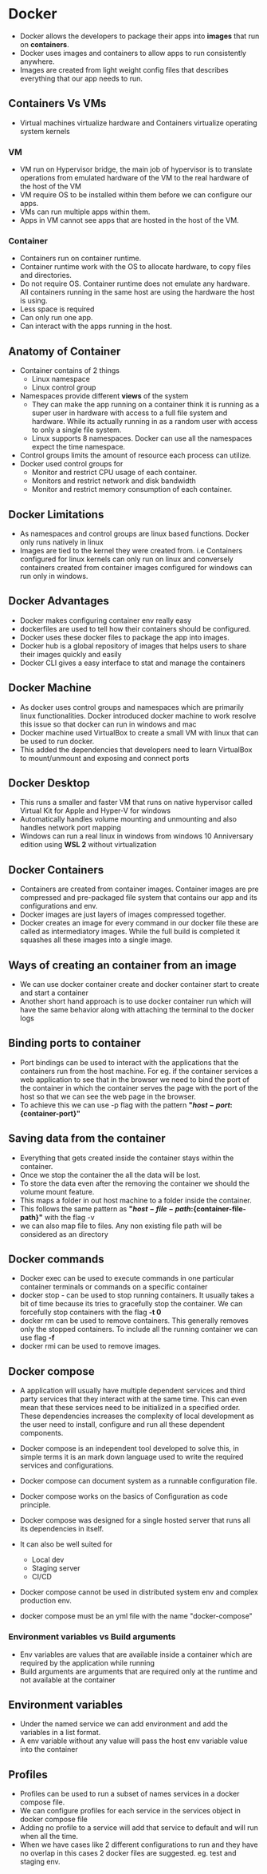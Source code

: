 # Docker

- Docker allows the developers to package their apps into **images** that run on **containers**.
- Docker uses images and containers to allow apps to run consistently anywhere.
- Images are created from light weight config files that describes everything that our app needs to run.

## Containers Vs VMs

- Virtual machines virtualize hardware and Containers virtualize operating system kernels

### VM

- VM run on Hypervisor bridge, the main job of hypervisor is to translate operations from emulated hardware of the VM to the real hardware of the host of the VM
- VM require OS to be installed within them before we can configure our apps.
- VMs can run multiple apps within them.
- Apps in VM cannot see apps that are hosted in the host of the VM.

### Container

- Containers run on container runtime.
- Container runtime work with the OS to allocate hardware, to copy files and directories.
- Do not require OS. Container runtime does not emulate any hardware. All containers running in the same host are using the hardware the host is using.
- Less space is required
- Can only run one app.
- Can interact with the apps running in the host.

## Anatomy of Container

- Container contains of 2 things
    - Linux namespace
    - Linux control group
- Namespaces provide different **views** of the system
    - They can make the app running on a container think it is running as a super user in hardware with access to a full file system and hardware. While its actually running in as a random user with access to only a single file system.
    - Linux supports 8 namespaces. Docker can use all the namespaces expect the time namespace.
- Control groups limits the amount of resource each process can utilize.
- Docker used control groups for
    - Monitor and restrict CPU usage of each container.
    - Monitors and restrict network and disk bandwidth
    - Monitor and restrict memory consumption of each container.

## Docker Limitations

- As namespaces and control groups are linux based functions. Docker only runs natively in linux
- Images are tied to the kernel they were created from. i.e Containers configured for linux kernels can only run on linux and conversely containers created from container images configured for windows can run only in windows.

## Docker Advantages

- Docker makes configuring container env really easy
- dockerfiles are used to tell how their containers should be configured.
- Docker uses these docker files to package the app into images.
- Docker hub is a global repository of images that helps users to share their images quickly and easily
- Docker CLI gives a easy interface to stat and manage the containers

## Docker Machine

- As docker uses control groups and namespaces which are primarily linux functionalities. Docker introduced docker machine to work resolve this issue so that docker can run in windows and mac
- Docker machine used VirtualBox to create a small VM with linux that can be used to run docker.
- This added the dependencies that developers need to learn VirtualBox to mount/unmount and exposing and connect ports

## Docker Desktop

- This runs a smaller and faster VM that runs on native hypervisor called Virtual Kit for Apple and Hyper-V for windows
- Automatically handles volume mounting and unmounting and also handles network port mapping
- Windows can run a real linux in windows from windows 10 Anniversary edition using **WSL 2** without virtualization

## Docker Containers

- Containers are created from container images. Container images are pre compressed and pre-packaged file system that contains our app and its configurations and env.
- Docker images are just layers of images compressed together.
- Docker creates an image for every command in our docker file these are called as intermediatory images. While the full build is completed it squashes all these images into a single image.


## Ways of creating an container from an image

- We can use docker container create and docker container start to create and start a container
- Another short hand approach is to use docker container run which will have the same behavior along with attaching the terminal to the docker logs

## Binding ports to container

- Port bindings can be used to interact with the applications that the containers run from the host machine. For eg. if the container services a web application to see that in the browser we need to bind the port of the container in which the container serves the page with the port of the host so that we can see the web page in the browser.
- To achieve this we can use -p flag with the pattern **"${host-port}:${container-port}"**

## Saving data from the container

- Everything that gets created inside the container stays within the container.
- Once we stop the container the all the data will be lost.
- To store the data even after the removing the container we should the volume mount feature.
- This maps a folder in out host machine to a folder inside the container.
- This follows the same pattern as **"${host-file-path}:${container-file-path}"** with the flag -v
- we can also map file to files. Any non existing file path will be considered as an directory

## Docker commands

- Docker exec can be used to execute commands in one particular container terminals or commands on a specific container
- docker stop - can be used to stop running containers. It usually takes a bit of time because its tries to gracefully stop the container. We can forcefully stop containers with the flag **-t 0**
- docker rm can be used to remove containers. This generally removes only the stopped containers. To include all the running container we can use flag **-f**
- docker rmi can be used to remove images.

## Docker compose

- A application will usually have multiple dependent services and third party services that they interact with at the same time. This can even mean that these services need to be initialized in a specified order. These dependencies increases the complexity of local development as the user need to install, configure and run all these dependent components.
- Docker compose is an independent tool developed to solve this, in simple terms it is an mark down language used to write the required services and configurations.
- Docker compose can document system as a runnable configuration file.
- Docker compose works on the basics of Configuration as code principle.
- Docker compose was designed for a single hosted server that runs all its dependencies in itself.
- It can also be well suited for
    - Local dev
    - Staging server
    - CI/CD
- Docker compose cannot be used in distributed system env and complex production env.

- docker compose must be an yml file with the name "docker-compose"

### Environment variables vs Build arguments

- Env variables are values that are available inside a container which are required by the application while running
- Build arguments are arguments that are required only at the runtime and not available at the container


## Environment variables

- Under the named service we can add environment and add the variables in a list format.
- A env variable without any value will pass the host env variable value into the container

## Profiles

- Profiles can be used to run a subset of names services in a docker compose file.
- We can configure profiles for each service in the services object in docker compose file
- Adding no profile to a service will add that service to default and will run when all the time.
- When we have cases like 2 different configurations to run and they have no overlap in this cases 2 docker files are suggested. eg. test and staging env.
